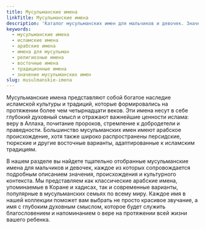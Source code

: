 ```yaml
---
title: Мусульманские имена
linkTitle: Мусульманские имена
description: 'Каталог мусульманских имен для мальчиков и девочек. Значения, происхождение и особенности исламских имен для выбора.'
keywords:
  - мусульманские имена
  - исламские имена
  - арабские имена
  - имена для мусульман
  - религиозные имена
  - восточные имена
  - традиционные имена
  - значение мусульманских имен
slug: musulmanskie-imena
---
```


Мусульманские имена представляют собой богатое наследие исламской культуры и традиций, которые формировались на протяжении более чем четырнадцати веков. Эти имена несут в себе глубокий духовный смысл и отражают важнейшие ценности ислама: веру в Аллаха, почитание пророков, стремление к добродетели и праведности. Большинство мусульманских имен имеют арабское происхождение, хотя также широко распространены персидские, тюркские и другие восточные варианты, адаптированные к исламским традициям.

В нашем разделе вы найдете тщательно отобранные мусульманские имена для мальчиков и девочек, каждое из которых сопровождается подробным описанием значения, происхождения и культурного контекста. Мы представляем как классические арабские имена, упоминаемые в Коране и хадисах, так и современные варианты, популярные в мусульманских семьях по всему миру. Каждое имя в нашей коллекции поможет вам выбрать не просто красивое звучание, а имя с глубоким духовным смыслом, которое будет служить благословением и напоминанием о вере на протяжении всей жизни вашего ребенка.
